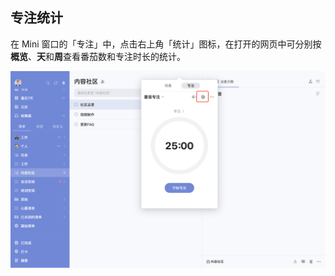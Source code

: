 ## 专注统计

在 Mini 窗口的「专注」中，点击右上角「统计」图标，在打开的网页中可分别按**概览**、**天**和**周**查看番茄数和专注时长的统计。

![images35](../../images/mac/59.png)
